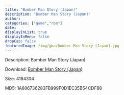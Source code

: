 ```yaml
---
title: "Bomber Man Story (Japan)"
description: "Bomber Man Story (Japan)"
author: 
categories: ["game","rom"]
date: 
displayInList: true
displayInMenu: false
dropCap: false
featuredImage: /img/gba/Bomber Man Story [Japan].jpg
---
```


Description: Bomber Man Story (Japan)

Download: <a style="text-decoration:underline;" href="https://mega.nz/#!bPY2DQTC!bgFSzxcJ9MjdIhztzdIkQU0AbqSwN2HYnbYV4zDIatQ" target = "_blank" rel = "nofollow" > Bomber Man Story (Japan)</a>

Size: 4194304

MD5: 1A806736283FB999F0D1EC35B54CDF88

